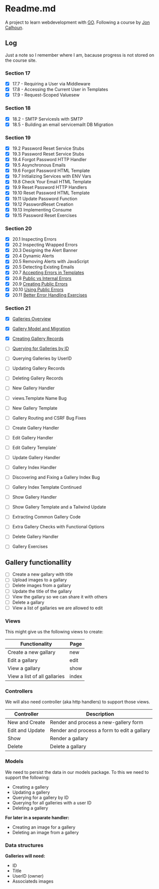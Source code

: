 # Readme.md

A project to learn webdevelopment with [GO](https://go.dev/). Following a course by [Jon Calhoun](https://www.calhoun.io/).

## Log

Just a note so I remember where I am, bacause progress is not stored on the course site.

### Section 17

- [x] 17.7 - Requiring a User via Middleware
- [x] 17.8 - Accessing the Current User in Templates
- [x] 17.9 - Request-Scoped Valuesew

### Section 18

- [x] 18.2 - SMTP Servicesls with SMTP
- [x] 18.5 - Building an email servicemailt DB Migration

### Section 19

- [x] 19.2 Password Reset Service Stubs
- [x] 19.3 Password Reset Service Stubs
- [x] 19.4 Forgot Password HTTP Handler
- [x] 19.5 Asynchronous Emails
- [x] 19.6 Forgot Password HTML Template
- [x] 19.7 Initializing Services with ENV Vars
- [x] 19.8 Check Your Email HTML Template
- [x] 19.9 Reset Password HTTP Handlers
- [x] 19.10 Reset Password HTML Template
- [x] 19.11 Update Password Function
- [x] 19.12 PasswordReset Creation
- [x] 19.13 Implementing Consume
- [x] 19.15 Password Reset Exercises

### Section 20

- [x] 20.1 Inspecting Errors
- [x] 20.2 Inspecting Wrapped Errors
- [x] 20.3 Designing the Alert Banner
- [x] 20.4 Dynamic Alerts
- [x] 20.5 Removing Alerts with JavaScript
- [x] 20.5 Detecting Existing Emails
- [x] 20.7 [Accepting Errors in Templates](https://courses.calhoun.io/lessons/les_wdv2_accept_errors_in_tpls)
- [x] 20.8 [Public vs Internal Errors](https://courses.calhoun.io/lessons/les_wdv2_pub_vs_int_errs)
- [x] 20.9 [Creating Public Errors](https://courses.calhoun.io/lessons/les_wdv2_create_pub_errs)
- [x] 20.10 [Using Public Errors](https://courses.calhoun.io/lessons/les_wdv2_using_pub_errs)
- [x] 20.11 [Better Error Handling Exercises](https://courses.calhoun.io/lessons/les_wdv2_better_err_exercises)

### Section 21

- [x] [Galleries Overview](https://courses.calhoun.io/lessons/les_wdv2_galleries_overview)
- [x] [Gallery Model and Migration](https://courses.calhoun.io/lessons/les_wdv2_gallery_model_and_migration)
- [x] [Creating Gallery Records](https://courses.calhoun.io/lessons/les_wdv2_create_gallery_records)
- [ ] [Querying for Galleries by ID](https://courses.calhoun.io/lessons/les_wdv2_query_gallery_by_id)
- [ ] Querying Galleries by UserID
- [ ] Updating Gallery Records
- [ ] Deleting Gallery Records
- [ ] New Gallery Handler
- [ ] views.Template Name Bug
- [ ] New Gallery Template
- [ ] Gallery Routing and CSRF Bug Fixes
- [ ] Create Gallery Handler
- [ ] Edit Gallery Handler
- [ ] Edit Gallery Template`
- [ ] Update Gallery Handler
- [ ] Gallery Index Handler
- [ ] Discovering and Fixing a Gallery Index Bug
- [ ] Gallery Index Template Continued
- [ ] Show Gallery Handler
- [ ] Show Gallery Template and a Tailwind Update
- [ ] Extracting Common Gallery Code
- [ ] Extra Gallery Checks with Functional Options
- [ ] Delete Gallery Handler
- [ ] Gallery Exercises


## Gallery functionallity
- [ ] Create a new gallary with title
- [ ] Upload images to a gallary
- [ ] Delete images from a gallary
- [ ] Update the title of the gallary
- [ ] View the gallary so we can share it with others
- [ ] Delete a gallary
- [ ] View a list of gallaries we are allowed to edit

### Views

This might give us the following views to create:

| Functionality | Page |
|---|---|
Create a new gallary| new
Edit a gallary| edit
View a gallary|show
View a list of all gallaries|index

### Controllers

We will also need controller (aka http handlers) to support those views.

Controller|Description
|-|-|
New and Create|Render and process a new-gallery form
Edit and Update|Render and process a form to edit a gallary
Show|Render a gallary
Delete|Delete a gallary

### Models

We need to persist the data in our models package. To this we need to support the following:

- Creating a gallery
- Updating a gallery
- Querying for a gallery by ID
- Querying for all galleries with a user ID
- Deleting a gallery

**For later in a separate handler:**
- Creating an image for a gallery
- Deleting an image from a gallery


### Data structures

**Galleries will need:**
- ID
- Title
- UserID (owner)
- Associateds images

